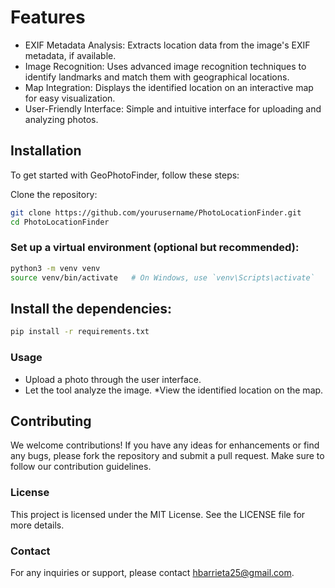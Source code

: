 # Features

* EXIF Metadata Analysis: Extracts location data from the image's EXIF metadata, if available.
* Image Recognition: Uses advanced image recognition techniques to identify landmarks and match them with geographical locations.
* Map Integration: Displays the identified location on an interactive map for easy visualization.
* User-Friendly Interface: Simple and intuitive interface for uploading and analyzing photos.
## Installation
To get started with GeoPhotoFinder, follow these steps:

Clone the repository:

```bash
git clone https://github.com/yourusername/PhotoLocationFinder.git
cd PhotoLocationFinder
```
### Set up a virtual environment (optional but recommended):

```bash
python3 -m venv venv
source venv/bin/activate   # On Windows, use `venv\Scripts\activate`
```
## Install the dependencies:

```bash
pip install -r requirements.txt
```
### Usage

* Upload a photo through the user interface.
* Let the tool analyze the image.
*View the identified location on the map.

## Contributing
We welcome contributions! If you have any ideas for enhancements or find any bugs, please fork the repository and submit a pull request. Make sure to follow our contribution guidelines.

### License

This project is licensed under the MIT License. See the LICENSE file for more details.

### Contact
For any inquiries or support, please contact hbarrieta25@gmail.com.
